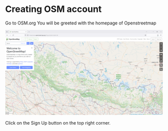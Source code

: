 # Creating OSM account

Go to OSM.org
You will be greeted with the homepage of Openstreetmap

![OSM Homepage](../assets/osm%20homepage.png)

Click on the Sign Up button on the top right corner.

